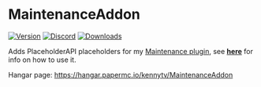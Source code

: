 # MaintenanceAddon
[![Version](https://img.shields.io/github/release/KennyTV/MaintenanceAddon.svg)](https://github.com/kennytv/MaintenanceAddon/releases)
[![Discord](https://img.shields.io/discord/489135856284729384.svg?label=Discord&logo=discord&logoColor=fff)](https://discord.gg/vGCUzHq)
[![Downloads](https://img.shields.io/github/downloads/KennyTV/MaintenanceAddon/total)](https://github.com/kennytv/MaintenanceAddon/releases)

Adds PlaceholderAPI placeholders for my [Maintenance plugin](https://github.com/KennyTV/Maintenance), see [**here**](https://github.com/kennytv/Maintenance/wiki/MaintenanceAddon) for info on how to use it.

Hangar page: https://hangar.papermc.io/kennytv/MaintenanceAddon

